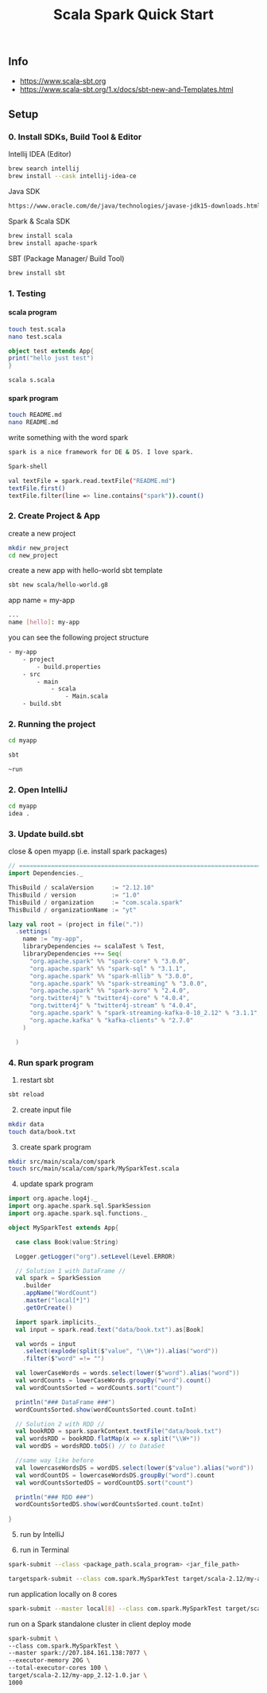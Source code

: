 <h1 align="center">Scala Spark Quick Start </h1> <br>

## Info
- https://www.scala-sbt.org
- https://www.scala-sbt.org/1.x/docs/sbt-new-and-Templates.html

## Setup
### 0. Install SDKs, Build Tool & Editor

Intellij IDEA (Editor)
```bash
brew search intellij
brew install --cask intellij-idea-ce
```
Java SDK
```bash
https://www.oracle.com/de/java/technologies/javase-jdk15-downloads.html
```

Spark & Scala SDK
```bash
brew install scala
brew install apache-spark
```

SBT (Package Manager/ Build Tool)
```bash
brew install sbt
```

### 1. Testing
#### scala program
```bash
touch test.scala
nano test.scala
```
```scala
object test extends App{
print("hello just test")
}
```
```bash
scala s.scala
```
#### spark program
```bash
touch README.md
nano README.md
```
write something with the word spark
```bash
spark is a nice framework for DE & DS. I love spark.
```

```bash
Spark-shell
```

```bash
val textFile = spark.read.textFile("README.md")
textFile.first()
textFile.filter(line => line.contains("spark")).count() 
```

### 2. Create Project & App

create a new project
```bash
mkdir new_project
cd new_project
```

create a new app with hello-world sbt template
```bash
sbt new scala/hello-world.g8

```
app name = my-app
```bash
...
name [hello]: my-app
```

you can see the following project structure

```bash
- my-app
    - project
        - build.properties
    - src
        - main
            - scala
                - Main.scala
    - build.sbt
```

### 2. Running the project
```bash
cd myapp
```
```bash
sbt
```
```bash
~run
```
### 2. Open IntelliJ

```bash
cd myapp
idea .
```

### 3. Update build.sbt
close & open myapp (i.e. install spark packages)
```scala
// ============================================================================
import Dependencies._

ThisBuild / scalaVersion     := "2.12.10"
ThisBuild / version          := "1.0"
ThisBuild / organization     := "com.scala.spark"
ThisBuild / organizationName := "yt"

lazy val root = (project in file("."))
  .settings(
    name := "my-app",
    libraryDependencies += scalaTest % Test,
    libraryDependencies ++= Seq(
      "org.apache.spark" %% "spark-core" % "3.0.0",
      "org.apache.spark" %% "spark-sql" % "3.1.1",
      "org.apache.spark" %% "spark-mllib" % "3.0.0",
      "org.apache.spark" %% "spark-streaming" % "3.0.0",
      "org.apache.spark" %% "spark-avro" % "2.4.0",
      "org.twitter4j" % "twitter4j-core" % "4.0.4",
      "org.twitter4j" % "twitter4j-stream" % "4.0.4",
      "org.apache.spark" % "spark-streaming-kafka-0-10_2.12" % "3.1.1",
      "org.apache.kafka" % "kafka-clients" % "2.7.0"
    )

  )

```
### 4. Run spark program
1. restart sbt
```bash
sbt reload
```

2. create input file
```bash
mkdir data
touch data/book.txt
```
3. create spark program
```bash
mkdir src/main/scala/com/spark
touch src/main/scala/com/spark/MySparkTest.scala
```
4. update spark program
```scala
import org.apache.log4j._
import org.apache.spark.sql.SparkSession
import org.apache.spark.sql.functions._

object MySparkTest extends App{

  case class Book(value:String)

  Logger.getLogger("org").setLevel(Level.ERROR)

  // Solution 1 with DataFrame //
  val spark = SparkSession
    .builder
    .appName("WordCount")
    .master("local[*]")
    .getOrCreate()

  import spark.implicits._
  val input = spark.read.text("data/book.txt").as[Book]

  val words = input
    .select(explode(split($"value", "\\W+")).alias("word"))
    .filter($"word" =!= "")

  val lowerCaseWords = words.select(lower($"word").alias("word"))
  val wordCounts = lowerCaseWords.groupBy("word").count()
  val wordCountsSorted = wordCounts.sort("count")

  println("### DataFrame ###")
  wordCountsSorted.show(wordCountsSorted.count.toInt)

  // Solution 2 with RDD //
  val bookRDD = spark.sparkContext.textFile("data/book.txt")
  val wordsRDD = bookRDD.flatMap(x => x.split("\\W+"))
  val wordDS = wordsRDD.toDS() // to DataSet

  //same way like before
  val lowercaseWordsDS = wordDS.select(lower($"value").alias("word"))
  val wordCountDS = lowercaseWordsDS.groupBy("word").count
  val wordCountsSortedDS = wordCountDS.sort("count")

  println("### RDD ###")
  wordCountsSortedDS.show(wordCountsSorted.count.toInt)
  
}
```

5. run by IntelliJ

6. run in Terminal

```bash
spark-submit --class <package_path.scala_program> <jar_file_path>
```

```bash
targetspark-submit --class com.spark.MySparkTest target/scala-2.12/my-app_2.12-1.0.jar
```

run application locally on 8 cores

```bash
spark-submit --master local[8] --class com.spark.MySparkTest target/scala-2.12/my-app_2.12-1.0.jar
```

run on a Spark standalone cluster in client deploy mode
```bash
spark-submit \
--class com.spark.MySparkTest \
--master spark://207.184.161.138:7077 \
--executor-memory 20G \
--total-executor-cores 100 \
target/scala-2.12/my-app_2.12-1.0.jar \
1000
```